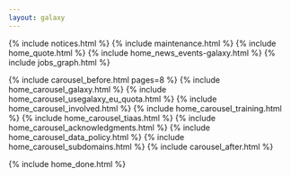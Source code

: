 ```yaml
---
layout: galaxy
---
```


{% include notices.html %}
{% include maintenance.html %}
{% include home_quote.html %}
{% include home_news_events-galaxy.html %}
{% include jobs_graph.html %}

{% include carousel_before.html pages=8 %}
  {% include home_carousel_galaxy.html %}
  {% include home_carousel_usegalaxy_eu_quota.html %}
  {% include home_carousel_involved.html %}
  {% include home_carousel_training.html %}
  {% include home_carousel_tiaas.html %}
  {% include home_carousel_acknowledgments.html %}
  {% include home_carousel_data_policy.html %}
  {% include home_carousel_subdomains.html %}
{% include carousel_after.html %}

{% include home_done.html %}

<script>
  ((window.gitter = {}).chat = {}).options = {
    room: 'usegalaxy-eu/Lobby'
  };
</script>
<script src="https://sidecar.gitter.im/dist/sidecar.v1.js" async defer></script>
